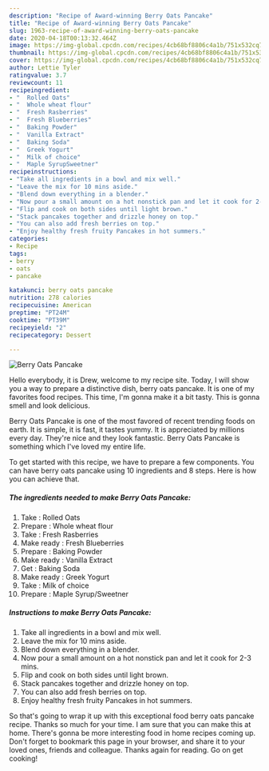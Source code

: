 ```yaml
---
description: "Recipe of Award-winning Berry Oats Pancake"
title: "Recipe of Award-winning Berry Oats Pancake"
slug: 1963-recipe-of-award-winning-berry-oats-pancake
date: 2020-04-18T00:13:32.464Z
image: https://img-global.cpcdn.com/recipes/4cb68bf8806c4a1b/751x532cq70/berry-oats-pancake-recipe-main-photo.jpg
thumbnail: https://img-global.cpcdn.com/recipes/4cb68bf8806c4a1b/751x532cq70/berry-oats-pancake-recipe-main-photo.jpg
cover: https://img-global.cpcdn.com/recipes/4cb68bf8806c4a1b/751x532cq70/berry-oats-pancake-recipe-main-photo.jpg
author: Lettie Tyler
ratingvalue: 3.7
reviewcount: 11
recipeingredient:
- "  Rolled Oats"
- "  Whole wheat flour"
- "  Fresh Rasberries"
- "  Fresh Blueberries"
- "  Baking Powder"
- "  Vanilla Extract"
- "  Baking Soda"
- "  Greek Yogurt"
- "  Milk of choice"
- "  Maple SyrupSweetner"
recipeinstructions:
- "Take all ingredients in a bowl and mix well."
- "Leave the mix for 10 mins aside."
- "Blend down everything in a blender."
- "Now pour a small amount on a hot nonstick pan and let it cook for 2-3 mins."
- "Flip and cook on both sides until light brown."
- "Stack pancakes together and drizzle honey on top."
- "You can also add fresh berries on top."
- "Enjoy healthy fresh fruity Pancakes in hot summers."
categories:
- Recipe
tags:
- berry
- oats
- pancake

katakunci: berry oats pancake 
nutrition: 278 calories
recipecuisine: American
preptime: "PT24M"
cooktime: "PT39M"
recipeyield: "2"
recipecategory: Dessert

---
```



![Berry Oats Pancake](https://img-global.cpcdn.com/recipes/4cb68bf8806c4a1b/751x532cq70/berry-oats-pancake-recipe-main-photo.jpg)

Hello everybody, it is Drew, welcome to my recipe site. Today, I will show you a way to prepare a distinctive dish, berry oats pancake. It is one of my favorites food recipes. This time, I'm gonna make it a bit tasty. This is gonna smell and look delicious.

Berry Oats Pancake is one of the most favored of recent trending foods on earth. It is simple, it is fast, it tastes yummy. It is appreciated by millions every day. They're nice and they look fantastic. Berry Oats Pancake is something which I've loved my entire life.




To get started with this recipe, we have to prepare a few components. You can have berry oats pancake using 10 ingredients and 8 steps. Here is how you can achieve that.

<!--inarticleads1-->

##### The ingredients needed to make Berry Oats Pancake:

1. Take  : Rolled Oats
1. Prepare  : Whole wheat flour
1. Take  : Fresh Rasberries
1. Make ready  : Fresh Blueberries
1. Prepare  : Baking Powder
1. Make ready  : Vanilla Extract
1. Get  : Baking Soda
1. Make ready  : Greek Yogurt
1. Take  : Milk of choice
1. Prepare  : Maple Syrup/Sweetner




<!--inarticleads2-->

##### Instructions to make Berry Oats Pancake:

1. Take all ingredients in a bowl and mix well.
1. Leave the mix for 10 mins aside.
1. Blend down everything in a blender.
1. Now pour a small amount on a hot nonstick pan and let it cook for 2-3 mins.
1. Flip and cook on both sides until light brown.
1. Stack pancakes together and drizzle honey on top.
1. You can also add fresh berries on top.
1. Enjoy healthy fresh fruity Pancakes in hot summers.




So that's going to wrap it up with this exceptional food berry oats pancake recipe. Thanks so much for your time. I am sure that you can make this at home. There's gonna be more interesting food in home recipes coming up. Don't forget to bookmark this page in your browser, and share it to your loved ones, friends and colleague. Thanks again for reading. Go on get cooking!
